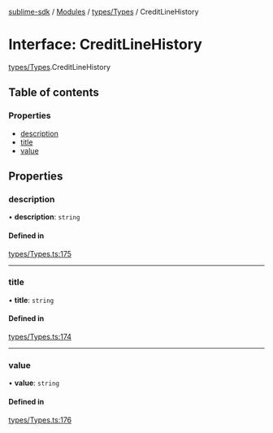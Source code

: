 [sublime-sdk](../README.md) / [Modules](../modules.md) / [types/Types](../modules/types_Types.md) / CreditLineHistory

# Interface: CreditLineHistory

[types/Types](../modules/types_Types.md).CreditLineHistory

## Table of contents

### Properties

- [description](types_Types.CreditLineHistory.md#description)
- [title](types_Types.CreditLineHistory.md#title)
- [value](types_Types.CreditLineHistory.md#value)

## Properties

### description

• **description**: `string`

#### Defined in

[types/Types.ts:175](https://github.com/akshay111meher/sublime-sdk/blob/5e69867/src/types/Types.ts#L175)

___

### title

• **title**: `string`

#### Defined in

[types/Types.ts:174](https://github.com/akshay111meher/sublime-sdk/blob/5e69867/src/types/Types.ts#L174)

___

### value

• **value**: `string`

#### Defined in

[types/Types.ts:176](https://github.com/akshay111meher/sublime-sdk/blob/5e69867/src/types/Types.ts#L176)
